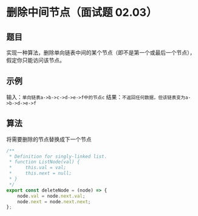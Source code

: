 # 删除中间节点（面试题 02.03）

## 题目

实现一种算法，删除单向链表中间的某个节点（即不是第一个或最后一个节点），假定你只能访问该节点。

## 示例

输入：`单向链表a->b->c->d->e->f中的节点c`
结果：`不返回任何数据，但该链表变为a->b->d->e->f`

## 算法

将需要删除的节点替换成下一个节点

```js
/**
 * Definition for singly-linked list.
 * function ListNode(val) {
 *     this.val = val;
 *     this.next = null;
 * }
 */
export const deleteNode = (node) => {
	node.val = node.next.val;
	node.next = node.next.next;
};
```